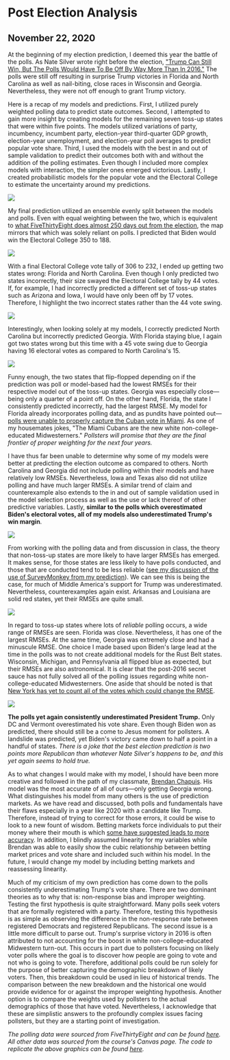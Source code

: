 # Post Election Analysis
## November 22, 2020

At the beginning of my election prediction, I deemed this year the battle of the polls. As Nate Silver wrote right before the election, ["Trump Can Still Win, But The Polls Would Have To Be Off By Way More Than In 2016."](https://fivethirtyeight.com/features/trump-can-still-win-but-the-polls-would-have-to-be-off-by-way-more-than-in-2016/) The polls were still off resulting in surprise Trump victories in Florida and North Carolina as well as nail-biting, close races in Wisconsin and Georgia. Nevertheless, they were not off enough to grant Trump victory.

Here is a recap of my models and predictions. First, I utilized purely weighted polling data to predict state outcomes. Second, I attempted to gain more insight by creating models for the remaining seven toss-up states that were within five points. The models utilized variations of party, incumbency, incumbent party, election-year third-quarter GDP growth, election-year unemployment, and election-year poll averages to predict popular vote share. Third, I used the models with the best in and out of sample validation to predict their outcomes both with and without the addition of the polling estimates. Even though I included more complex models with interaction, the simpler ones emerged victorious. Lastly, I created probabilistic models for the popular vote and the Electoral College to estimate the uncertainty around my predictions.

![](../figures/eval_estimate_plot.png)

My final prediction utilized an ensemble evenly split between the models and polls. Even with equal weighting between the two, which is equivalent to [what FiveThirtyEight does almost 250 days out from the election](https://fivethirtyeight.com/features/how-fivethirtyeights-2020-presidential-forecast-works-and-whats-different-because-of-covid-19/), the map mirrors that which was solely reliant on polls. I predicted that Biden would win the Electoral College 350 to 188.

![](../figures/2020_actual_map.png)

With a final Electoral College vote tally of 306 to 232, I ended up getting two states wrong: Florida and North Carolina. Even though I only predicted two states incorrectly, their size swayed the Electoral College tally by 44 votes. If, for example, I had incorrectly predicted a different set of toss-up states such as Arizona and Iowa, I would have only been off by 17 votes. Therefore, I highlight the two incorrect states rather than the 44 vote swing.  

![](../figures/eval_models_plot.png)

Interestingly, when looking solely at my models, I correctly predicted North Carolina but incorrectly predicted Georgia. With Florida staying blue, I again got two states wrong but this time with a 45 vote swing due to Georgia having 16 electoral votes as compared to North Carolina's 15. 

![](../figures/swing_eval.png)

Funny enough, the two states that flip-flopped depending on if the prediction was poll or model-based had the lowest RMSEs for their respective model out of the toss-up states. Georgia was especially close—being only a quarter of a point off. On the other hand, Florida, the state I consistently predicted incorrectly, had the largest RMSE. My model for Florida already incorporates polling data, and as pundits have pointed out—[polls were unable to properly capture the Cuban vote in Miami](https://www.politico.com/news/2020/11/04/biden-miami-cubans-election-2020-433999). As one of my housemates jokes, "The Miami Cubans are the new white non-college-educated Midwesterners." *Pollsters will promise that they are the final frontier of proper weighting for the next four years.*

I have thus far been unable to determine why some of my models were better at predicting the election outcome as compared to others. North Carolina and Georgia did not include polling within their models and have relatively low RMSEs. Nevertheless, Iowa and Texas also did not utilize polling and have much larger RMSEs. A similar trend of claim and counterexample also extends to the in and out of sample validation used in the model selection process as well as the use or lack thereof of other predictive variables. Lastly, **similar to the polls which overestimated Biden's electoral votes, all of my models also underestimated Trump's win margin**.

![](../figures/2020_win_margins.png)

From working with the polling data and from discussion in class, the theory that non-toss-up states are more likely to have larger RMSEs has emerged. It makes sense, for those states are less likely to have polls conducted, and those that are conducted tend to be less reliable ([see my discussion of the use of SurveyMonkey from my prediction](https://samuellowry.github.io/gov1347_blog/posts/08-blog.html)). We can see this is being the case, for much of Middle America's support for Trump was underestimated. Nevertheless, counterexamples again exist. Arkansas and Louisiana are solid red states, yet their RMSEs are quite small.  

![](../figures/RMSE_win_margins.png)

In regard to toss-up states where lots of *reliable* polling occurs, a wide range of RMSEs are seen. Florida was close. Nevertheless, it has one of the largest RMSEs. At the same time, Georgia was extremely close and had a minuscule RMSE. One choice I made based upon Biden's large lead at the time in the polls was to not create additional models for the Rust Belt states. Wisconsin, Michigan, and Pennsylvania all flipped blue as expected, but their RMSEs are also astronomical. It is clear that the post-2016 secret sauce has not fully solved all of the polling issues regarding white non-college-educated Midwesterners. One aside that should be noted is that [New York has yet to count all of the votes which could change the RMSE](https://www.nbcnews.com/politics/2020-elections/new-york-results).

![](../figures/Trump_voteshare.png)

**The polls yet again consistently underestimated President Trump.** Only DC and Vermont overestimated his vote share. Even though Biden won as predicted, there should still be a come to Jesus moment for pollsters. A landslide was predicted, yet Biden's victory came down to half a point in a handful of states. *There is a joke that the best election prediction is two points more Republican than whatever Nate Silver's happens to be, and this yet again seems to hold true.*

As to what changes I would make with my model, I should have been more creative and followed in the path of my classmate, [Brendan Chapuis](https://bchaps1999.github.io/2020_election_analytics/posts/final_prediction.html). His model was the most accurate of all of ours—only getting Georgia wrong. What distinguishes his model from many others is the use of prediction markets. As we have read and discussed, both polls and fundamentals have their flaws especially in a year like 2020 with a candidate like Trump. Therefore, instead of trying to correct for those errors, it could be wise to look to a new fount of wisdom. Betting markets force individuals to put their money where their mouth is which [some have suggested leads to more accuracy](https://www.forbes.com/sites/jimrossi/2020/10/29/election-odds-is-political-betting-more-accurate-than-polling/?sh=73facb3969f8). In addition, I blindly assumed linearity for my variables while Brendan was able to easily show the cubic relationship between betting market prices and vote share and included such within his model. In the future, I would change my model by including betting markets and reassessing linearity. 

Much of my criticism of my own prediction has come down to the polls consistently underestimating Trump's vote share. There are two dominant theories as to why that is: non-response bias and improper weighting. Testing the first hypothesis is quite straightforward. Many polls seek voters that are formally registered with a party. Therefore, testing this hypothesis is as simple as observing the difference in the non-response rate between registered Democrats and registered Republicans. The second issue is a little more difficult to parse out. Trump's surprise victory in 2016 is often attributed to not accounting for the boost in white non-college-educated Midwestern turn-out. This occurs in part due to pollsters focusing on likely voter polls where the goal is to discover how people are going to vote and not who is going to vote. Therefore, additional polls could be run solely for the purpose of better capturing the demographic breakdown of likely voters. Then, this breakdown could be used in lieu of historical trends. The comparison between the new breakdown and the historical one would provide evidence for or against the improper weighting hypothesis. Another option is to compare the weights used by pollsters to the actual demographics of those that have voted. Nevertheless, I acknowledge that these are simplistic answers to the profoundly complex issues facing pollsters, but they are a starting point of investigation.

*The polling data were sourced from FiveThirtyEight and can be found [here](#https://data.fivethirtyeight.com). All other data was sourced from the course's Canvas page. The code to replicate the above graphics can be found [here](https://github.com/SamuelLowry/gov1347_blog/blob/master/scripts/04-blog.R).*
